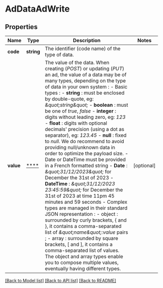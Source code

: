 # AdDataAdWrite

## Properties
Name | Type | Description | Notes
------------ | ------------- | ------------- | -------------
**code** | **string** | The identifier (code name) of the type of data. | 
**value** | [****](.md) | The value of the data.  When creating (*POST*) or updating (*PUT*) an ad, the value of a data may be of many types, depending on the type of data in your own system :  - Basic types :   - **string** : must be enclosed by double-quote, eg: *\&quot;string\&quot;*   - **boolean** : must be one of *true*, *false*   - **integer** : digits without leading zero, eg:  *123*   - **float** : digits with optional decimals&#x27; precision (using a dot as separator), eg: *123.45*   - **null** : fixed to *null*. We do recommend to avoid providing null/unknown data in order to optimize the payload size. - Date or DateTime must be provided in a French formatted string   - **Date** : *\&quot;31/12/2023\&quot;* for December the 31st of 2023   - **DateTime** : *\&quot;31/12/2023 23:45:59\&quot;* for December the 31st of 2023 at time 11pm 45 minutes and 59 seconds - Complex types are managed in their standard JSON representation :   - object : surrounded by curly brackets, { and }, it contains a comma-separated list of *\&quot;name\&quot;:value* pairs ;   - array : surrounded by square brackets, [ and ], it contains a comma-separated list of values.  The object and array types enable you to compose multiple values, eventually having different types. | [optional] 

[[Back to Model list]](../../README.md#documentation-for-models) [[Back to API list]](../../README.md#documentation-for-api-endpoints) [[Back to README]](../../README.md)

